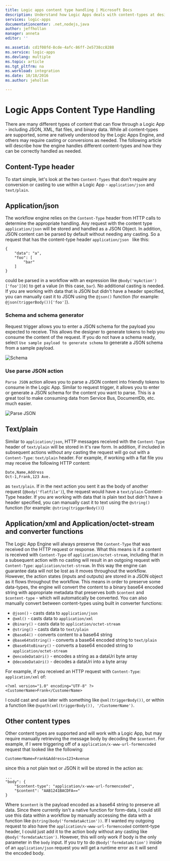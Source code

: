 ```yaml
---
title: Logic apps content type handling | Microsoft Docs
description: Understand how Logic Apps deals with content-types at design and runtime
services: logic-apps
documentationcenter: .net,nodejs,java
author: jeffhollan
manager: anneta
editor: ''

ms.assetid: cd1f08fd-8cde-4afc-86ff-2e5738cc8288
ms.service: logic-apps
ms.devlang: multiple
ms.topic: article
ms.tgt_pltfrm: na
ms.workload: integration
ms.date: 10/18/2016
ms.author: jehollan

---
```

# Logic Apps Content Type Handling
There are many different types of content that can flow through a Logic App - including JSON, XML, flat files, and binary data.  While all content-types are supported, some are natively understood by the Logic Apps Engine, and others may require casting or conversions as needed.  The following article will describe how the engine handles different content-types and how they can be correctly handled as needed.

## Content-Type header
To start simple, let's look at the two `Content-Types` that don't require any conversion or casting to use within a Logic App - `application/json` and `text/plain`.

## Application/json
The workflow engine relies on the `Content-Type` header from HTTP calls to determine the appropriate handling.  Any request with the content type `application/json` will be stored and handled as a JSON Object.  In addition, JSON content can be parsed by default without needing any casting.  So a request that has the content-type header `application/json ` like this:

```
{
    "data": "a",
    "foo": [
        "bar"
    ]
}
```

could be parsed in a workflow with an expression like `@body('myAction')['foo'][0]` to get a value (in this case, `bar`).  No additional casting is needed.  If you are working with data that is JSON but didn't have a header specified, you can manually cast it to JSON using the `@json()` function (for example: `@json(triggerBody())['foo']`).

### Schema and schema generator
Request trigger allows you to enter a JSON schema for the payload you expected to receive. This allows the designer to generate tokens to help you consume the content of the request. If you do not have a schema ready, select `Use sample payload to generate schema` to generate a JSON schema from a sample payload.

![Schema](./media/logic-apps-http-endpoint/manualtrigger.png)

### Use parse JSON action
`Parse JSON` action allows you to parse a JSON content into friendly tokens to consume in the Logic App. Similar to request trigger, it allows you to enter or generate a JSON schema for the content you want to parse. This is a great tool to make consuming data from Service Bus, DocumentDb, etc. much easier.

![Parse JSON](./media/logic-apps-content-type/ParseJSON.png)

## Text/plain
Similar to `application/json`, HTTP messages received with the `Content-Type` header of `text/plain` will be stored in it's raw form.  In addition, if included in subsequent actions without any casting the request will go out with a `Content-Type`: `text/plain` header.  For example, if working with a flat file you may receive the following HTTP content:

```
Date,Name,Address
Oct-1,Frank,123 Ave.
```

as `text/plain`.  If in the next action you sent it as the body of another request (`@body('flatfile')`), the request would have a `text/plain` Content-Type header.  If you are working with data that is plain text but didn't have a header specified, you can manually cast it to text using the `@string()` function (for example: `@string(triggerBody())`)

## Application/xml and Application/octet-stream and converter functions
The Logic App Engine will always preserve the `Content-Type` that was received on the HTTP request or response.  What this means is if a content is received with `Content-Type` of `application/octet-stream`, including that in a subsequent action with no casting will result in an outgoing request with `Content-Type`: `application/octet-stream`.  In this way the engine can guarantee data will not be lost as it moves throughout the workflow.  However, the action states (inputs and outputs) are stored in a JSON object as it flows throughout the workflow.  This means in order to preserve some data-types, the engine will convert the content to a binary base64 encoded string with appropriate metadata that preserves both `$content` and `$content-type` - which will automatically be converted.  You can also manually convert between content-types using built in converter functions:

* `@json()` - casts data to `application/json`
* `@xml()` - casts data to `application/xml`
* `@binary()` - casts data to `application/octet-stream`
* `@string()` - casts data to `text/plain`
* `@base64()` - converts content to a base64 string
* `@base64toString()` - converts a base64 encoded string to `text/plain`
* `@base64toBinary()` - converts a base64 encoded string to `application/octet-stream`
* `@encodeDataUri()` - encodes a string as a dataUri byte array
* `@decodeDataUri()` - decodes a dataUri into a byte array

For example, if you received an HTTP request with `Content-Type`: `application/xml` of:

```
<?xml version="1.0" encoding="UTF-8" ?>
<CustomerName>Frank</CustomerName>
```

I could cast and use later with something like `@xml(triggerBody())`, or within a function like `@xpath(xml(triggerBody()), '/CustomerName')`.

## Other content types
Other content types are supported and will work with a Logic App, but may require manually retrieving the message body by decoding the `$content`.  For example, if I were triggering off of a `application/x-www-url-formencoded` request that looked like the following:

```
CustomerName=Frank&Address=123+Avenue
```

since this a not plain text or JSON it will be stored in the action as:

```
...
"body": {
    "$content-type": "application/x-www-url-formencoded",
    "$content": "AAB1241BACDFA=="
}
```

Where `$content` is the payload encoded as a base64 string to preserve all data.  Since there currently isn't a native function for form-data, I could still use this data within a workflow by manually accessing the data with a function like `@string(body('formdataAction'))`.  If I wanted my outgoing request to also have the `application/x-www-url-formencoded` content-type header, I could just add it to the action body without any casting like `@body('formdataAction')`.  However, this will only work if body is the only parameter in the `body` input.  If you try to do `@body('formdataAction')` inside of an `application/json` request you will get a runtime error as it will send the encoded body.